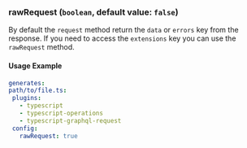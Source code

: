 
### rawRequest (`boolean`, default value: `false`)

By default the `request` method return the `data` or `errors` key from the response. If you need to access the `extensions` key you can use the `rawRequest` method.


#### Usage Example

```yml
generates:
path/to/file.ts:
 plugins:
   - typescript
   - typescript-operations
   - typescript-graphql-request
 config:
   rawRequest: true
```